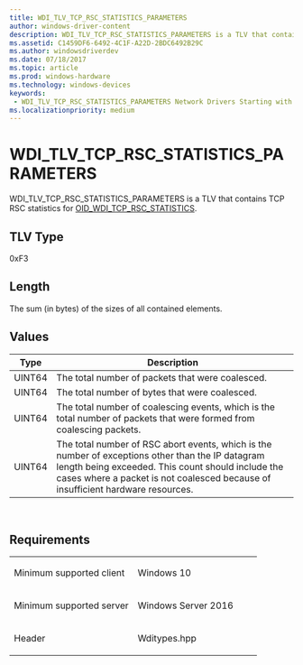 ```yaml
---
title: WDI_TLV_TCP_RSC_STATISTICS_PARAMETERS
author: windows-driver-content
description: WDI_TLV_TCP_RSC_STATISTICS_PARAMETERS is a TLV that contains TCP RSC statistics for OID_WDI_TCP_RSC_STATISTICS.
ms.assetid: C1459DF6-6492-4C1F-A22D-2BDC6492B29C
ms.author: windowsdriverdev 
ms.date: 07/18/2017 
ms.topic: article 
ms.prod: windows-hardware 
ms.technology: windows-devices 
keywords:
 - WDI_TLV_TCP_RSC_STATISTICS_PARAMETERS Network Drivers Starting with Windows Vista
ms.localizationpriority: medium
---
```


# WDI\_TLV\_TCP\_RSC\_STATISTICS\_PARAMETERS


WDI\_TLV\_TCP\_RSC\_STATISTICS\_PARAMETERS is a TLV that contains TCP RSC statistics for [OID\_WDI\_TCP\_RSC\_STATISTICS](https://msdn.microsoft.com/library/windows/hardware/dn925966).

## TLV Type


0xF3

## Length


The sum (in bytes) of the sizes of all contained elements.

## Values


| Type   | Description                                                                                                                                                                                                                               |
|--------|-------------------------------------------------------------------------------------------------------------------------------------------------------------------------------------------------------------------------------------------|
| UINT64 | The total number of packets that were coalesced.                                                                                                                                                                                          |
| UINT64 | The total number of bytes that were coalesced.                                                                                                                                                                                            |
| UINT64 | The total number of coalescing events, which is the total number of packets that were formed from coalescing packets.                                                                                                                     |
| UINT64 | The total number of RSC abort events, which is the number of exceptions other than the IP datagram length being exceeded. This count should include the cases where a packet is not coalesced because of insufficient hardware resources. |

 

Requirements
------------

<table>
<colgroup>
<col width="50%" />
<col width="50%" />
</colgroup>
<tbody>
<tr class="odd">
<td><p>Minimum supported client</p></td>
<td><p>Windows 10</p></td>
</tr>
<tr class="even">
<td><p>Minimum supported server</p></td>
<td><p>Windows Server 2016</p></td>
</tr>
<tr class="odd">
<td><p>Header</p></td>
<td>Wditypes.hpp</td>
</tr>
</tbody>
</table>

 

 




